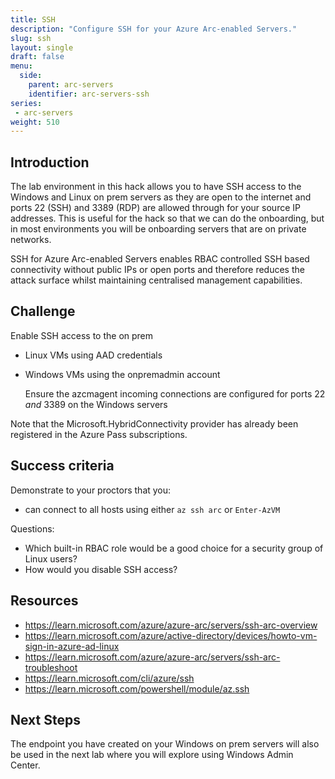 ```yaml
---
title: SSH
description: "Configure SSH for your Azure Arc-enabled Servers."
slug: ssh
layout: single
draft: false
menu:
  side:
    parent: arc-servers
    identifier: arc-servers-ssh
series:
 - arc-servers
weight: 510
---
```


## Introduction

The lab environment in this hack allows you to have SSH access to the Windows and Linux on prem servers as they are open to the internet and ports 22 (SSH) and 3389 (RDP) are allowed through for your source IP addresses. This is useful for the hack so that we can do the onboarding, but in most environments you will be onboarding servers that are on private networks.

SSH for Azure Arc-enabled Servers enables RBAC controlled SSH based connectivity without public IPs or open ports and therefore reduces the attack surface whilst maintaining centralised management capabilities.

## Challenge

Enable SSH access to the on prem

* Linux VMs using AAD credentials
* Windows VMs using the onpremadmin account

    Ensure the azcmagent incoming connections are configured for ports 22 *and* 3389 on the Windows servers

Note that the Microsoft.HybridConnectivity provider has already been registered in the Azure Pass subscriptions.

## Success criteria

Demonstrate to your proctors that you:

* can connect to all hosts using either `az ssh arc` or `Enter-AzVM`

Questions:

* Which built-in RBAC role would be a good choice for a security group of Linux users?
* How would you disable SSH access?

## Resources

* <https://learn.microsoft.com/azure/azure-arc/servers/ssh-arc-overview>
* <https://learn.microsoft.com/azure/active-directory/devices/howto-vm-sign-in-azure-ad-linux>
* <https://learn.microsoft.com/azure/azure-arc/servers/ssh-arc-troubleshoot>
* <https://learn.microsoft.com/cli/azure/ssh>
* <https://learn.microsoft.com/powershell/module/az.ssh>

## Next Steps

The endpoint you have created on your Windows on prem servers will also be used in the next lab where you will explore using Windows Admin Center.
